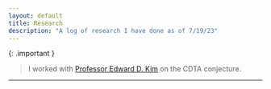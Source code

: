 ```yaml
---
layout: default
title: Research
description: "A log of research I have done as of 7/19/23"
---
```


{: .important }
> I worked with [Professor Edward D. Kim] on the CDTA conjecture. 


----

[Professor Edward D. Kim]: https://www.uwlax.edu/profile/ekim/
